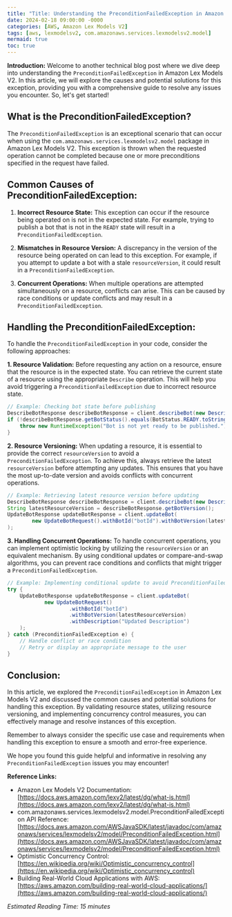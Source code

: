```yaml
---
title: "Title: Understanding the PreconditionFailedException in Amazon Lex Models V2"
date: 2024-02-18 09:00:00 -0000
categories: [AWS, Amazon Lex Models V2]
tags: [aws, lexmodelsv2, com.amazonaws.services.lexmodelsv2.model]
mermaid: true
toc: true
---
```



**Introduction:**
Welcome to another technical blog post where we dive deep into understanding the `PreconditionFailedException` in Amazon Lex Models V2. In this article, we will explore the causes and potential solutions for this exception, providing you with a comprehensive guide to resolve any issues you encounter. So, let's get started!

## What is the PreconditionFailedException?

The `PreconditionFailedException` is an exceptional scenario that can occur when using the `com.amazonaws.services.lexmodelsv2.model` package in Amazon Lex Models V2. This exception is thrown when the requested operation cannot be completed because one or more preconditions specified in the request have failed.

## Common Causes of PreconditionFailedException:

1. **Incorrect Resource State:** This exception can occur if the resource being operated on is not in the expected state. For example, trying to publish a bot that is not in the `READY` state will result in a `PreconditionFailedException`.

2. **Mismatches in Resource Version:** A discrepancy in the version of the resource being operated on can lead to this exception. For example, if you attempt to update a bot with a stale `resourceVersion`, it could result in a `PreconditionFailedException`.

3. **Concurrent Operations:** When multiple operations are attempted simultaneously on a resource, conflicts can arise. This can be caused by race conditions or update conflicts and may result in a `PreconditionFailedException`.

## Handling the PreconditionFailedException:

To handle the `PreconditionFailedException` in your code, consider the following approaches:

**1. Resource Validation:**
Before requesting any action on a resource, ensure that the resource is in the expected state. You can retrieve the current state of a resource using the appropriate `Describe` operation. This will help you avoid triggering a `PreconditionFailedException` due to incorrect resource state.

```java
// Example: Checking bot state before publishing
DescribeBotResponse describeBotResponse = client.describeBot(new DescribeBotRequest().withBotId("botId"));
if (!describeBotResponse.getBotStatus().equals(BotStatus.READY.toString())) {
    throw new RuntimeException("Bot is not yet ready to be published.");
}
```

**2. Resource Versioning:**
When updating a resource, it is essential to provide the correct `resourceVersion` to avoid a `PreconditionFailedException`. To achieve this, always retrieve the latest `resourceVersion` before attempting any updates. This ensures that you have the most up-to-date version and avoids conflicts with concurrent operations.

```java
// Example: Retrieving latest resource version before updating
DescribeBotResponse describeBotResponse = client.describeBot(new DescribeBotRequest().withBotId("botId"));
String latestResourceVersion = describeBotResponse.getBotVersion();
UpdateBotResponse updateBotResponse = client.updateBot(
        new UpdateBotRequest().withBotId("botId").withBotVersion(latestResourceVersion)
);
```

**3. Handling Concurrent Operations:**
To handle concurrent operations, you can implement optimistic locking by utilizing the `resourceVersion` or an equivalent mechanism. By using conditional updates or compare-and-swap algorithms, you can prevent race conditions and conflicts that might trigger a `PreconditionFailedException`.

```java
// Example: Implementing conditional update to avoid PreconditionFailedException
try {
    UpdateBotResponse updateBotResponse = client.updateBot(
            new UpdateBotRequest()
                    .withBotId("botId")
                    .withBotVersion(latestResourceVersion)
                    .withDescription("Updated Description")
    );
} catch (PreconditionFailedException e) {
    // Handle conflict or race condition
    // Retry or display an appropriate message to the user
}
```

## Conclusion:

In this article, we explored the `PreconditionFailedException` in Amazon Lex Models V2 and discussed the common causes and potential solutions for handling this exception. By validating resource states, utilizing resource versioning, and implementing concurrency control measures, you can effectively manage and resolve instances of this exception.

Remember to always consider the specific use case and requirements when handling this exception to ensure a smooth and error-free experience.

We hope you found this guide helpful and informative in resolving any `PreconditionFailedException` issues you may encounter!

**Reference Links:**
- Amazon Lex Models V2 Documentation: [https://docs.aws.amazon.com/lexv2/latest/dg/what-is.html](https://docs.aws.amazon.com/lexv2/latest/dg/what-is.html)
- com.amazonaws.services.lexmodelsv2.model.PreconditionFailedException API Reference: [https://docs.aws.amazon.com/AWSJavaSDK/latest/javadoc/com/amazonaws/services/lexmodelsv2/model/PreconditionFailedException.html](https://docs.aws.amazon.com/AWSJavaSDK/latest/javadoc/com/amazonaws/services/lexmodelsv2/model/PreconditionFailedException.html)
- Optimistic Concurrency Control: [https://en.wikipedia.org/wiki/Optimistic_concurrency_control](https://en.wikipedia.org/wiki/Optimistic_concurrency_control)
- Building Real-World Cloud Applications with AWS: [https://aws.amazon.com/building-real-world-cloud-applications/](https://aws.amazon.com/building-real-world-cloud-applications/)

*Estimated Reading Time: 15 minutes*